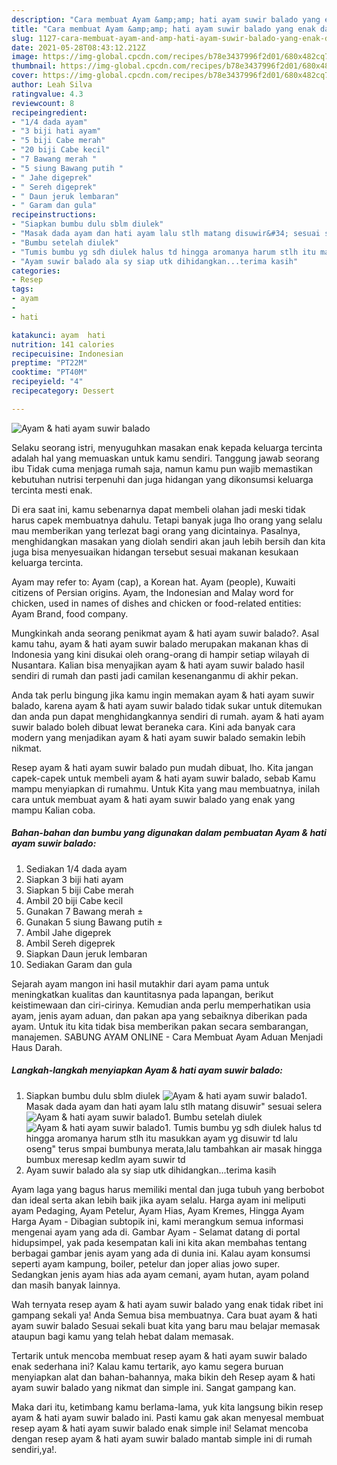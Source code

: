```yaml
---
description: "Cara membuat Ayam &amp;amp; hati ayam suwir balado yang enak dan Mudah Dibuat"
title: "Cara membuat Ayam &amp;amp; hati ayam suwir balado yang enak dan Mudah Dibuat"
slug: 1127-cara-membuat-ayam-and-amp-hati-ayam-suwir-balado-yang-enak-dan-mudah-dibuat
date: 2021-05-28T08:43:12.212Z
image: https://img-global.cpcdn.com/recipes/b78e3437996f2d01/680x482cq70/ayam-hati-ayam-suwir-balado-foto-resep-utama.jpg
thumbnail: https://img-global.cpcdn.com/recipes/b78e3437996f2d01/680x482cq70/ayam-hati-ayam-suwir-balado-foto-resep-utama.jpg
cover: https://img-global.cpcdn.com/recipes/b78e3437996f2d01/680x482cq70/ayam-hati-ayam-suwir-balado-foto-resep-utama.jpg
author: Leah Silva
ratingvalue: 4.3
reviewcount: 8
recipeingredient:
- "1/4 dada ayam"
- "3 biji hati ayam"
- "5 biji Cabe merah"
- "20 biji Cabe kecil"
- "7 Bawang merah "
- "5 siung Bawang putih "
- " Jahe digeprek"
- " Sereh digeprek"
- " Daun jeruk lembaran"
- " Garam dan gula"
recipeinstructions:
- "Siapkan bumbu dulu sblm diulek"
- "Masak dada ayam dan hati ayam lalu stlh matang disuwir&#34; sesuai selera"
- "Bumbu setelah diulek"
- "Tumis bumbu yg sdh diulek halus td hingga aromanya harum stlh itu masukkan ayam yg disuwir td lalu oseng&#34; terus smpai bumbunya merata,lalu tambahkan air masak hingga bumbux meresap kedlm ayam suwir td"
- "Ayam suwir balado ala sy siap utk dihidangkan...terima kasih"
categories:
- Resep
tags:
- ayam
- 
- hati

katakunci: ayam  hati 
nutrition: 141 calories
recipecuisine: Indonesian
preptime: "PT22M"
cooktime: "PT40M"
recipeyield: "4"
recipecategory: Dessert

---
```



![Ayam &amp; hati ayam suwir balado](https://img-global.cpcdn.com/recipes/b78e3437996f2d01/680x482cq70/ayam-hati-ayam-suwir-balado-foto-resep-utama.jpg)

Selaku seorang istri, menyuguhkan masakan enak kepada keluarga tercinta adalah hal yang memuaskan untuk kamu sendiri. Tanggung jawab seorang ibu Tidak cuma menjaga rumah saja, namun kamu pun wajib memastikan kebutuhan nutrisi terpenuhi dan juga hidangan yang dikonsumsi keluarga tercinta mesti enak.

Di era  saat ini, kamu sebenarnya dapat membeli olahan jadi meski tidak harus capek membuatnya dahulu. Tetapi banyak juga lho orang yang selalu mau memberikan yang terlezat bagi orang yang dicintainya. Pasalnya, menghidangkan masakan yang diolah sendiri akan jauh lebih bersih dan kita juga bisa menyesuaikan hidangan tersebut sesuai makanan kesukaan keluarga tercinta. 

Ayam may refer to: Ayam (cap), a Korean hat. Ayam (people), Kuwaiti citizens of Persian origins. Ayam, the Indonesian and Malay word for chicken, used in names of dishes and chicken or food-related entities: Ayam Brand, food company.

Mungkinkah anda seorang penikmat ayam &amp; hati ayam suwir balado?. Asal kamu tahu, ayam &amp; hati ayam suwir balado merupakan makanan khas di Indonesia yang kini disukai oleh orang-orang di hampir setiap wilayah di Nusantara. Kalian bisa menyajikan ayam &amp; hati ayam suwir balado hasil sendiri di rumah dan pasti jadi camilan kesenanganmu di akhir pekan.

Anda tak perlu bingung jika kamu ingin memakan ayam &amp; hati ayam suwir balado, karena ayam &amp; hati ayam suwir balado tidak sukar untuk ditemukan dan anda pun dapat menghidangkannya sendiri di rumah. ayam &amp; hati ayam suwir balado boleh dibuat lewat beraneka cara. Kini ada banyak cara modern yang menjadikan ayam &amp; hati ayam suwir balado semakin lebih nikmat.

Resep ayam &amp; hati ayam suwir balado pun mudah dibuat, lho. Kita jangan capek-capek untuk membeli ayam &amp; hati ayam suwir balado, sebab Kamu mampu menyiapkan di rumahmu. Untuk Kita yang mau membuatnya, inilah cara untuk membuat ayam &amp; hati ayam suwir balado yang enak yang mampu Kalian coba.

<!--inarticleads1-->

##### Bahan-bahan dan bumbu yang digunakan dalam pembuatan Ayam &amp; hati ayam suwir balado:

1. Sediakan 1/4 dada ayam
1. Siapkan 3 biji hati ayam
1. Siapkan 5 biji Cabe merah
1. Ambil 20 biji Cabe kecil
1. Gunakan 7 Bawang merah ±
1. Gunakan 5 siung Bawang putih ±
1. Ambil  Jahe digeprek
1. Ambil  Sereh digeprek
1. Siapkan  Daun jeruk lembaran
1. Sediakan  Garam dan gula


Sejarah ayam mangon ini hasil mutakhir dari ayam pama untuk meningkatkan kualitas dan kauntitasnya pada lapangan, berikut keistimewaan dan ciri-cirinya. Kemudian anda perlu memperhatikan usia ayam, jenis ayam aduan, dan pakan apa yang sebaiknya diberikan pada ayam. Untuk itu kita tidak bisa memberikan pakan secara sembarangan, manajemen. SABUNG AYAM ONLINE - Cara Membuat Ayam Aduan Menjadi Haus Darah. 

<!--inarticleads2-->

##### Langkah-langkah menyiapkan Ayam &amp; hati ayam suwir balado:

1. Siapkan bumbu dulu sblm diulek
<img src="https://img-global.cpcdn.com/steps/eb3b9fc71c6ccc75/160x128cq70/ayam-hati-ayam-suwir-balado-langkah-memasak-1-foto.jpg" alt="Ayam &amp; hati ayam suwir balado">1. Masak dada ayam dan hati ayam lalu stlh matang disuwir&#34; sesuai selera
<img src="https://img-global.cpcdn.com/steps/1661792a8cbbc0cd/160x128cq70/ayam-hati-ayam-suwir-balado-langkah-memasak-2-foto.jpg" alt="Ayam &amp; hati ayam suwir balado">1. Bumbu setelah diulek
<img src="https://img-global.cpcdn.com/steps/e81949ad2d503c7e/160x128cq70/ayam-hati-ayam-suwir-balado-langkah-memasak-3-foto.jpg" alt="Ayam &amp; hati ayam suwir balado">1. Tumis bumbu yg sdh diulek halus td hingga aromanya harum stlh itu masukkan ayam yg disuwir td lalu oseng&#34; terus smpai bumbunya merata,lalu tambahkan air masak hingga bumbux meresap kedlm ayam suwir td
1. Ayam suwir balado ala sy siap utk dihidangkan...terima kasih


Ayam laga yang bagus harus memiliki mental dan juga tubuh yang berbobot dan ideal serta akan lebih baik jika ayam selalu. Harga ayam ini meliputi ayam Pedaging, Ayam Petelur, Ayam Hias, Ayam Kremes, Hingga Ayam Harga Ayam - Dibagian subtopik ini, kami merangkum semua informasi mengenai ayam yang ada di. Gambar Ayam - Selamat datang di portal hidupsimpel, yak pada kesempatan kali ini kita akan membahas tentang berbagai gambar jenis ayam yang ada di dunia ini. Kalau ayam konsumsi seperti ayam kampung, boiler, petelur dan joper alias jowo super. Sedangkan jenis ayam hias ada ayam cemani, ayam hutan, ayam poland dan masih banyak lainnya. 

Wah ternyata resep ayam &amp; hati ayam suwir balado yang enak tidak ribet ini gampang sekali ya! Anda Semua bisa membuatnya. Cara buat ayam &amp; hati ayam suwir balado Sesuai sekali buat kita yang baru mau belajar memasak ataupun bagi kamu yang telah hebat dalam memasak.

Tertarik untuk mencoba membuat resep ayam &amp; hati ayam suwir balado enak sederhana ini? Kalau kamu tertarik, ayo kamu segera buruan menyiapkan alat dan bahan-bahannya, maka bikin deh Resep ayam &amp; hati ayam suwir balado yang nikmat dan simple ini. Sangat gampang kan. 

Maka dari itu, ketimbang kamu berlama-lama, yuk kita langsung bikin resep ayam &amp; hati ayam suwir balado ini. Pasti kamu gak akan menyesal membuat resep ayam &amp; hati ayam suwir balado enak simple ini! Selamat mencoba dengan resep ayam &amp; hati ayam suwir balado mantab simple ini di rumah sendiri,ya!.

